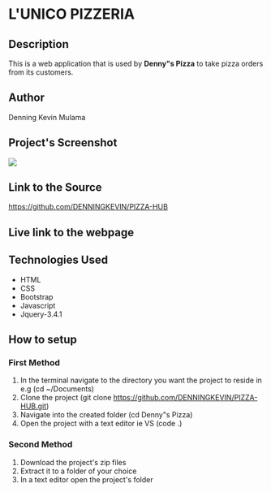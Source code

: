# L'UNICO PIZZERIA

## Description

This is a web application that is used by **Denny"s Pizza** to take pizza orders from its customers.

## Author
Denning Kevin Mulama

## Project's Screenshot
![](screenshot.png)

## Link to the Source
https://github.com/DENNINGKEVIN/PIZZA-HUB

## Live link to the webpage




## Technologies Used

* HTML
* CSS
* Bootstrap
* Javascript
* Jquery-3.4.1


## How to setup

### First Method

1. In the terminal navigate to the directory you want the project to reside in e.g (cd ~/Documents)
1. Clone the project (git clone https://github.com/DENNINGKEVIN/PIZZA-HUB.git)
1. Navigate into the created folder (cd Denny"s Pizza)
1. Open the project with a text editor ie VS (code .)

### Second Method
1. Download the project's zip files
1. Extract it to a  folder  of your choice
1. In a text editor open the project's folder
